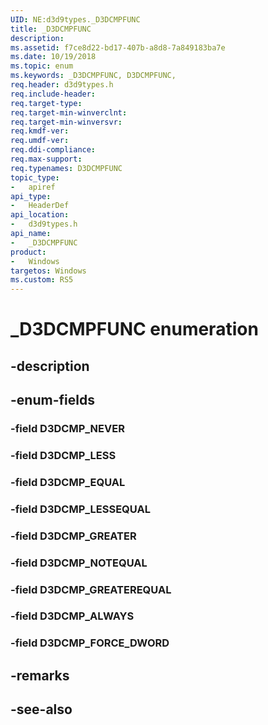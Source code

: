 ```yaml
---
UID: NE:d3d9types._D3DCMPFUNC
title: _D3DCMPFUNC
description: 
ms.assetid: f7ce8d22-bd17-407b-a8d8-7a849183ba7e
ms.date: 10/19/2018
ms.topic: enum
ms.keywords: _D3DCMPFUNC, D3DCMPFUNC, 
req.header: d3d9types.h
req.include-header:
req.target-type:
req.target-min-winverclnt:
req.target-min-winversvr:
req.kmdf-ver:
req.umdf-ver:
req.ddi-compliance:
req.max-support:
req.typenames: D3DCMPFUNC
topic_type: 
-	apiref
api_type: 
-	HeaderDef
api_location: 
-	d3d9types.h
api_name: 
-	_D3DCMPFUNC
product:
-	Windows
targetos: Windows
ms.custom: RS5
---
```


# _D3DCMPFUNC enumeration

## -description



## -enum-fields

### -field D3DCMP_NEVER 
### -field D3DCMP_LESS 
### -field D3DCMP_EQUAL 
### -field D3DCMP_LESSEQUAL 
### -field D3DCMP_GREATER 
### -field D3DCMP_NOTEQUAL 
### -field D3DCMP_GREATEREQUAL 
### -field D3DCMP_ALWAYS 
### -field D3DCMP_FORCE_DWORD 

## -remarks

## -see-also
